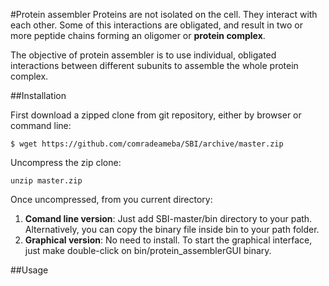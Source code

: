 #Protein assembler
Proteins are not isolated on the cell. They interact with each other.
Some of this interactions are obligated, and result in two or more peptide chains forming an oligomer or **protein complex**.

The objective of protein assembler is to use individual, obligated interactions between different subunits to assemble the whole protein complex. 

##Installation

First download a zipped clone from git repository, either by browser or command line:

```
$ wget https://github.com/comradeameba/SBI/archive/master.zip
```

Uncompress the zip clone:

```
unzip master.zip
```

Once uncompressed, from you current directory:

1. **Comand line version**: Just add SBI-master/bin directory to your path. Alternatively, you can copy the binary file inside bin to your path folder.
2. **Graphical version**: No need to install. To start the graphical interface, just make double-click on bin/protein_assemblerGUI binary.

##Usage
